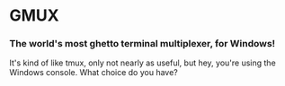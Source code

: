 # GMUX
### The world's most ghetto terminal multiplexer, for Windows!

It's kind of like tmux, only not nearly as useful, but hey,
you're using the Windows console. What choice do you have?


